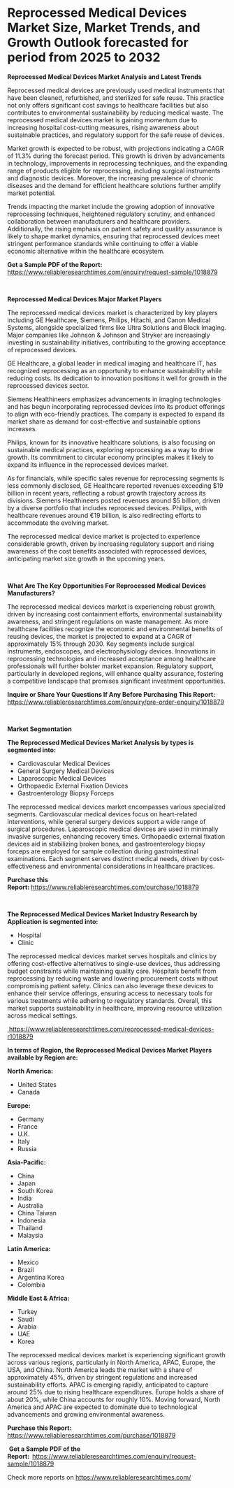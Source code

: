 <p><h1>Reprocessed Medical Devices Market Size, Market Trends, and Growth Outlook forecasted for period from 2025 to 2032</h1></p><p><strong>Reprocessed Medical Devices Market Analysis and Latest Trends</strong></p>
<p><p>Reprocessed medical devices are previously used medical instruments that have been cleaned, refurbished, and sterilized for safe reuse. This practice not only offers significant cost savings to healthcare facilities but also contributes to environmental sustainability by reducing medical waste. The reprocessed medical devices market is gaining momentum due to increasing hospital cost-cutting measures, rising awareness about sustainable practices, and regulatory support for the safe reuse of devices.</p><p>Market growth is expected to be robust, with projections indicating a CAGR of 11.3% during the forecast period. This growth is driven by advancements in technology, improvements in reprocessing techniques, and the expanding range of products eligible for reprocessing, including surgical instruments and diagnostic devices. Moreover, the increasing prevalence of chronic diseases and the demand for efficient healthcare solutions further amplify market potential. </p><p>Trends impacting the market include the growing adoption of innovative reprocessing techniques, heightened regulatory scrutiny, and enhanced collaboration between manufacturers and healthcare providers. Additionally, the rising emphasis on patient safety and quality assurance is likely to shape market dynamics, ensuring that reprocessed devices meet stringent performance standards while continuing to offer a viable economic alternative within the healthcare ecosystem.</p></p>
<p><strong>Get a Sample PDF of the Report:&nbsp;</strong> <a href="https://www.reliableresearchtimes.com/enquiry/request-sample/1018879?utm_campaign=2203&utm_medium=2&utm_source=Github&utm_content=ia&utm_term=21032025&utm_id=reprocessed-medical-devices">https://www.reliableresearchtimes.com/enquiry/request-sample/1018879</a></p>
<p>&nbsp;</p>
<p><strong>Reprocessed Medical Devices Major Market Players</strong></p>
<p><p>The reprocessed medical devices market is characterized by key players including GE Healthcare, Siemens, Philips, Hitachi, and Canon Medical Systems, alongside specialized firms like Ultra Solutions and Block Imaging. Major companies like Johnson & Johnson and Stryker are increasingly investing in sustainability initiatives, contributing to the growing acceptance of reprocessed devices.</p><p>GE Healthcare, a global leader in medical imaging and healthcare IT, has recognized reprocessing as an opportunity to enhance sustainability while reducing costs. Its dedication to innovation positions it well for growth in the reprocessed devices sector.</p><p>Siemens Healthineers emphasizes advancements in imaging technologies and has begun incorporating reprocessed devices into its product offerings to align with eco-friendly practices. The company is expected to expand its market share as demand for cost-effective and sustainable options increases.</p><p>Philips, known for its innovative healthcare solutions, is also focusing on sustainable medical practices, exploring reprocessing as a way to drive growth. Its commitment to circular economy principles makes it likely to expand its influence in the reprocessed devices market.</p><p>As for financials, while specific sales revenue for reprocessing segments is less commonly disclosed, GE Healthcare reported revenues exceeding $19 billion in recent years, reflecting a robust growth trajectory across its divisions. Siemens Healthineers posted revenues around $5 billion, driven by a diverse portfolio that includes reprocessed devices. Philips, with healthcare revenues around €19 billion, is also redirecting efforts to accommodate the evolving market.</p><p>The reprocessed medical device market is projected to experience considerable growth, driven by increasing regulatory support and rising awareness of the cost benefits associated with reprocessed devices, anticipating market size growth in the upcoming years.</p></p>
<p>&nbsp;</p>
<p><strong>What Are The Key Opportunities For Reprocessed Medical Devices Manufacturers?</strong></p>
<p><p>The reprocessed medical devices market is experiencing robust growth, driven by increasing cost containment efforts, environmental sustainability awareness, and stringent regulations on waste management. As more healthcare facilities recognize the economic and environmental benefits of reusing devices, the market is projected to expand at a CAGR of approximately 15% through 2030. Key segments include surgical instruments, endoscopes, and electrophysiology devices. Innovations in reprocessing technologies and increased acceptance among healthcare professionals will further bolster market expansion. Regulatory support, particularly in developed regions, will enhance quality assurance, fostering a competitive landscape that promises significant investment opportunities.</p></p>
<p><strong>Inquire or Share Your Questions If Any Before Purchasing This Report:</strong> <a href="https://www.reliableresearchtimes.com/enquiry/pre-order-enquiry/1018879?utm_campaign=2203&utm_medium=2&utm_source=Github&utm_content=ia&utm_term=21032025&utm_id=reprocessed-medical-devices">https://www.reliableresearchtimes.com/enquiry/pre-order-enquiry/1018879</a></p>
<p>&nbsp;</p>
<p><strong>Market Segmentation</strong></p>
<p><strong>The Reprocessed Medical Devices Market Analysis by types is segmented into:</strong></p>
<p><ul><li>Cardiovascular Medical Devices</li><li>General Surgery Medical Devices</li><li>Laparoscopic Medical Devices</li><li>Orthopaedic External Fixation Devices</li><li>Gastroenterology Biopsy Forceps</li></ul></p>
<p><p>The reprocessed medical devices market encompasses various specialized segments. Cardiovascular medical devices focus on heart-related interventions, while general surgery devices support a wide range of surgical procedures. Laparoscopic medical devices are used in minimally invasive surgeries, enhancing recovery times. Orthopaedic external fixation devices aid in stabilizing broken bones, and gastroenterology biopsy forceps are employed for sample collection during gastrointestinal examinations. Each segment serves distinct medical needs, driven by cost-effectiveness and environmental considerations in healthcare practices.</p></p>
<p><strong>Purchase this Report:&nbsp;</strong><a href="https://www.reliableresearchtimes.com/purchase/1018879?utm_campaign=2203&utm_medium=2&utm_source=Github&utm_content=ia&utm_term=21032025&utm_id=reprocessed-medical-devices">https://www.reliableresearchtimes.com/purchase/1018879</a></p>
<p>&nbsp;</p>
<p><strong>The Reprocessed Medical Devices Market Industry Research by Application is segmented into:</strong></p>
<p><ul><li>Hospital</li><li>Clinic</li></ul></p>
<p><p>The reprocessed medical devices market serves hospitals and clinics by offering cost-effective alternatives to single-use devices, thus addressing budget constraints while maintaining quality care. Hospitals benefit from reprocessing by reducing waste and lowering procurement costs without compromising patient safety. Clinics can also leverage these devices to enhance their service offerings, ensuring access to necessary tools for various treatments while adhering to regulatory standards. Overall, this market supports sustainability in healthcare, improving resource utilization across medical settings.</p></p>
<p><a href="https://www.reliableresearchtimes.com/reprocessed-medical-devices-r1018879?utm_campaign=2203&utm_medium=2&utm_source=Github&utm_content=ia&utm_term=21032025&utm_id=reprocessed-medical-devices">&nbsp;https://www.reliableresearchtimes.com/reprocessed-medical-devices-r1018879</a></p>
<p><strong>In terms of Region, the Reprocessed Medical Devices Market Players available by Region are:</strong></p>
<p>
    <p> <strong> North America: </strong>
        <ul>
            <li>United States</li>
            <li>Canada</li>
        </ul>
        </p> 
    <p> <strong> Europe: </strong>
        <ul>
            <li>Germany</li>
            <li>France</li>
            <li>U.K.</li>
            <li>Italy</li>
            <li>Russia</li>
        </ul>
        </p> 
    <p> <strong> Asia-Pacific: </strong>
        <ul>
            <li>China</li>
            <li>Japan</li>
            <li>South Korea</li>
            <li>India</li>
            <li>Australia</li>
            <li>China Taiwan</li>
            <li>Indonesia</li>
            <li>Thailand</li>
            <li>Malaysia</li>
        </ul>
        </p> 
    <p> <strong> Latin America: </strong>
        <ul>
            <li>Mexico</li>
            <li>Brazil</li>
            <li>Argentina Korea</li>
            <li>Colombia</li>
        </ul>
        </p> 
    <p> <strong> Middle East & Africa: </strong>
        <ul>
            <li>Turkey</li>
            <li>Saudi</li>
            <li>Arabia</li>
            <li>UAE</li>
            <li>Korea</li>
        </ul>
    </p>
    </p>
<p><p>The reprocessed medical devices market is experiencing significant growth across various regions, particularly in North America, APAC, Europe, the USA, and China. North America leads the market with a share of approximately 45%, driven by stringent regulations and increased sustainability efforts. APAC is emerging rapidly, anticipated to capture around 25% due to rising healthcare expenditures. Europe holds a share of about 20%, while China accounts for roughly 10%. Moving forward, North America and APAC are expected to dominate due to technological advancements and growing environmental awareness.</p></p>
<p><strong>Purchase this Report: </strong><a href="https://www.reliableresearchtimes.com/purchase/1018879?utm_campaign=2203&utm_medium=2&utm_source=Github&utm_content=ia&utm_term=21032025&utm_id=reprocessed-medical-devices">https://www.reliableresearchtimes.com/purchase/1018879</a></p>
<p>&nbsp;<strong>Get a Sample PDF of the Report:&nbsp;&nbsp;</strong><a href="https://www.reliableresearchtimes.com/enquiry/request-sample/1018879?utm_campaign=2203&utm_medium=2&utm_source=Github&utm_content=ia&utm_term=21032025&utm_id=reprocessed-medical-devices">https://www.reliableresearchtimes.com/enquiry/request-sample/1018879</a></p>
<p><strong></strong></p>
<p>Check more reports on <a href="https://www.reliableresearchtimes.com/?utm_campaign=2203&utm_medium=2&utm_source=Github&utm_content=ia&utm_term=21032025&utm_id=reprocessed-medical-devices">https://www.reliableresearchtimes.com/</a></p>